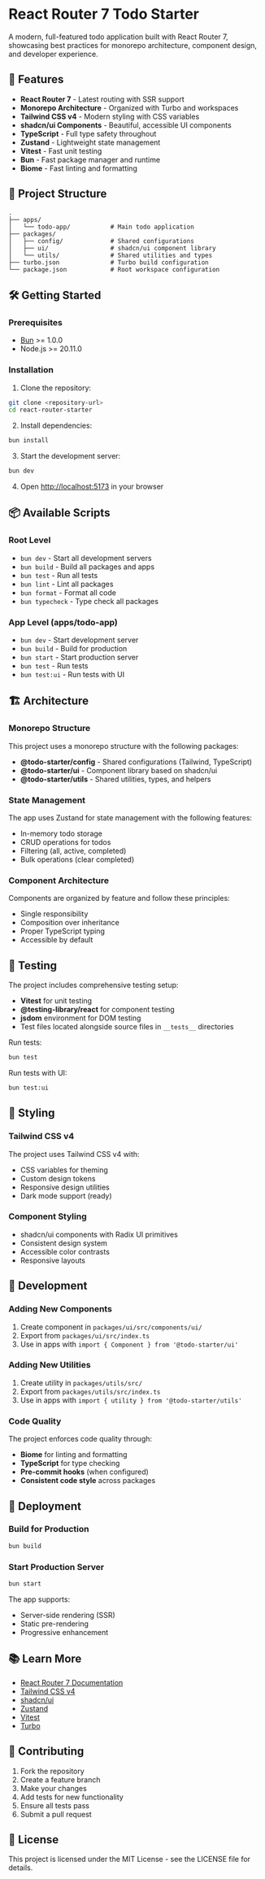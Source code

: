 # React Router 7 Todo Starter

A modern, full-featured todo application built with React Router 7, showcasing best practices for monorepo architecture, component design, and developer experience.

## 🚀 Features

- **React Router 7** - Latest routing with SSR support
- **Monorepo Architecture** - Organized with Turbo and workspaces
- **Tailwind CSS v4** - Modern styling with CSS variables
- **shadcn/ui Components** - Beautiful, accessible UI components
- **TypeScript** - Full type safety throughout
- **Zustand** - Lightweight state management
- **Vitest** - Fast unit testing
- **Bun** - Fast package manager and runtime
- **Biome** - Fast linting and formatting

## 📁 Project Structure

```
.
├── apps/
│   └── todo-app/           # Main todo application
├── packages/
│   ├── config/             # Shared configurations
│   ├── ui/                 # shadcn/ui component library
│   └── utils/              # Shared utilities and types
├── turbo.json              # Turbo build configuration
└── package.json            # Root workspace configuration
```

## 🛠️ Getting Started

### Prerequisites

- [Bun](https://bun.sh/) >= 1.0.0
- Node.js >= 20.11.0

### Installation

1. Clone the repository:
```bash
git clone <repository-url>
cd react-router-starter
```

2. Install dependencies:
```bash
bun install
```

3. Start the development server:
```bash
bun dev
```

4. Open [http://localhost:5173](http://localhost:5173) in your browser

## 📦 Available Scripts

### Root Level
- `bun dev` - Start all development servers
- `bun build` - Build all packages and apps
- `bun test` - Run all tests
- `bun lint` - Lint all packages
- `bun format` - Format all code
- `bun typecheck` - Type check all packages

### App Level (apps/todo-app)
- `bun dev` - Start development server
- `bun build` - Build for production
- `bun start` - Start production server
- `bun test` - Run tests
- `bun test:ui` - Run tests with UI

## 🏗️ Architecture

### Monorepo Structure
This project uses a monorepo structure with the following packages:

- **@todo-starter/config** - Shared configurations (Tailwind, TypeScript)
- **@todo-starter/ui** - Component library based on shadcn/ui
- **@todo-starter/utils** - Shared utilities, types, and helpers

### State Management
The app uses Zustand for state management with the following features:
- In-memory todo storage
- CRUD operations for todos
- Filtering (all, active, completed)
- Bulk operations (clear completed)

### Component Architecture
Components are organized by feature and follow these principles:
- Single responsibility
- Composition over inheritance
- Proper TypeScript typing
- Accessible by default

## 🧪 Testing

The project includes comprehensive testing setup:

- **Vitest** for unit testing
- **@testing-library/react** for component testing
- **jsdom** environment for DOM testing
- Test files located alongside source files in `__tests__` directories

Run tests:
```bash
bun test
```

Run tests with UI:
```bash
bun test:ui
```

## 🎨 Styling

### Tailwind CSS v4
The project uses Tailwind CSS v4 with:
- CSS variables for theming
- Custom design tokens
- Responsive design utilities
- Dark mode support (ready)

### Component Styling
- shadcn/ui components with Radix UI primitives
- Consistent design system
- Accessible color contrasts
- Responsive layouts

## 🔧 Development

### Adding New Components
1. Create component in `packages/ui/src/components/ui/`
2. Export from `packages/ui/src/index.ts`
3. Use in apps with `import { Component } from '@todo-starter/ui'`

### Adding New Utilities
1. Create utility in `packages/utils/src/`
2. Export from `packages/utils/src/index.ts`
3. Use in apps with `import { utility } from '@todo-starter/utils'`

### Code Quality
The project enforces code quality through:
- **Biome** for linting and formatting
- **TypeScript** for type checking
- **Pre-commit hooks** (when configured)
- **Consistent code style** across packages

## 🚀 Deployment

### Build for Production
```bash
bun build
```

### Start Production Server
```bash
bun start
```

The app supports:
- Server-side rendering (SSR)
- Static pre-rendering
- Progressive enhancement

## 📚 Learn More

- [React Router 7 Documentation](https://reactrouter.com/)
- [Tailwind CSS v4](https://tailwindcss.com/)
- [shadcn/ui](https://ui.shadcn.com/)
- [Zustand](https://zustand-demo.pmnd.rs/)
- [Vitest](https://vitest.dev/)
- [Turbo](https://turbo.build/)

## 🤝 Contributing

1. Fork the repository
2. Create a feature branch
3. Make your changes
4. Add tests for new functionality
5. Ensure all tests pass
6. Submit a pull request

## 📄 License

This project is licensed under the MIT License - see the LICENSE file for details.

